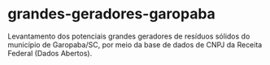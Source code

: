 # grandes-geradores-garopaba
Levantamento dos potenciais grandes geradores de resíduos sólidos do município de Garopaba/SC, por meio da base de dados de CNPJ da Receita Federal (Dados Abertos).
